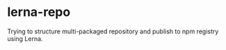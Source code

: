 # lerna-repo

Trying to structure multi-packaged repository and publish to npm registry using Lerna.
